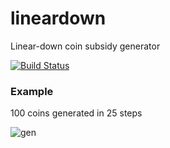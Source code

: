 # lineardown

Linear-down coin subsidy generator

[![Build Status](https://img.shields.io/travis/jfixby/lineardown.svg)](https://travis-ci.org/jfixby/lineardown)

### Example

100 coins generated in 25 steps

![gen](https://user-images.githubusercontent.com/1580663/65766858-73419800-e12c-11e9-8b26-ad908187ac7d.jpg)
